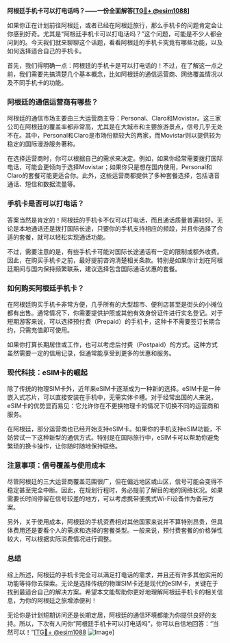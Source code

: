 **阿根廷手机卡可以打电话吗？——一份全面解答[[TG💪+ @esim1088](https://t.me/s/esim1088)]**

如果你正在计划前往阿根廷，或者已经在阿根廷旅行，那么手机卡的问题肯定会让你感到好奇。尤其是“阿根廷手机卡可以打电话吗？”这个问题，可能是不少人都会问到的。今天我们就来聊聊这个话题，看看阿根廷的手机卡究竟有哪些功能，以及如何选择适合自己的手机卡。

首先，我们得明确一点：阿根廷的手机卡是可以打电话的！不过，在了解这一点之前，我们需要先搞清楚几个基本概念，比如阿根廷的通信运营商、网络覆盖情况以及不同手机卡的功能。

### 阿根廷的通信运营商有哪些？

阿根廷的通信市场主要由三大运营商主导：Personal、Claro和Movistar。这三家公司在阿根廷的覆盖率都非常高，尤其是在大城市和主要旅游景点，信号几乎无处不在。其中，Personal和Claro是市场份额较大的两家，而Movistar则以提供较为稳定的国际漫游服务著称。

在选择运营商时，你可以根据自己的需求来决定。例如，如果你经常需要拨打国际电话，可能会更倾向于选择Movistar；如果你只是想在国内使用，Personal和Claro的套餐可能更适合你。此外，这些运营商都提供了多种套餐选择，包括语音通话、短信和数据流量等。

### 手机卡是否可以打电话？

答案当然是肯定的！阿根廷的手机卡不仅可以打电话，而且通话质量普遍较好。无论是本地通话还是拨打国际长途，只要你的手机支持相应的频段，并且你选择了合适的套餐，就可以轻松实现通话功能。

不过，需要注意的是，有些手机卡可能对国际长途通话有一定的限制或额外收费。因此，在购买手机卡之前，最好提前咨询清楚相关条款。特别是如果你计划在阿根廷期间与国内保持频繁联系，建议选择包含国际通话优惠的套餐。

### 如何购买阿根廷手机卡？

在阿根廷购买手机卡非常方便，几乎所有的大型超市、便利店甚至是街头的小摊位都有出售。通常情况下，你需要提供护照或其他有效身份证件进行实名登记。对于短期游客来说，可以选择预付费（Prepaid）的手机卡，这种卡不需要签订长期合约，只需充值即可使用。

如果你打算长期居住或工作，也可以考虑后付费（Postpaid）的方式。这种方式虽然需要一定的信用记录，但通常能享受到更多的优惠和服务。

### 现代科技：eSIM卡的崛起

除了传统的物理SIM卡外，近年来eSIM卡逐渐成为一种新的选择。eSIM卡是一种嵌入式芯片，可以直接安装在手机中，无需实体卡槽。对于经常出国的人来说，eSIM卡的优势显而易见：它允许你在不更换物理卡的情况下切换不同的运营商和服务。

在阿根廷，部分运营商也已经开始支持eSIM卡。如果你的手机支持eSIM功能，不妨尝试一下这种新型的通信方式。特别是在国际旅行中，eSIM卡可以帮助你避免繁琐的换卡操作，让你随时随地保持联络。

### 注意事项：信号覆盖与使用成本

尽管阿根廷的三大运营商覆盖范围很广，但在偏远地区或山区，信号可能会变得不稳定甚至完全中断。因此，在规划行程时，务必提前了解目的地的网络状况。如果需要长时间停留在信号较差的地方，可以考虑携带便携式Wi-Fi设备作为备用方案。

另外，关于使用成本，阿根廷的手机资费相对其他国家来说并不算特别昂贵，但具体费用还是要看个人的需求和选择的套餐类型。一般来说，预付费套餐的价格弹性较大，可以根据实际消费情况进行调整。

### 总结

综上所述，阿根廷的手机卡完全可以满足打电话的需求，并且还有许多其他实用的功能等待你去探索。无论是选择传统的物理SIM卡还是现代的eSIM卡，关键在于找到最适合自己的解决方案。希望本文能帮助你更好地理解阿根廷手机卡的相关信息，为你的阿根廷之旅增添便利！

无论你是计划短期访问还是长期定居，阿根廷的通信环境都能为你提供良好的支持。所以，下次有人问你“阿根廷手机卡可以打电话吗”，你可以自信地回答：“当然可以！”[[TG💪+ @esim1088](https://t.me/s/esim1088) ![Image](https://i.postimg.cc/4NQfJmqS/Snipaste-2025-05-13-00-14-12.png)]